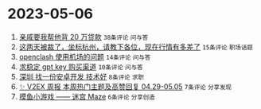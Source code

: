 # 2023-05-06

1. [亲戚要我帮他背 20 万贷款](https://www.v2ex.com/t/937735) `38条评论` `问与答`
1. [这两天被裁了，坐标杭州，请教下各位，现在行情有多差了](https://www.v2ex.com/t/937720) `15条评论` `职场话题`
1. [openclash 使用机场的问题](https://www.v2ex.com/t/937725) `14条评论` `问与答`
1. [求稳定 gpt key 购买渠道](https://www.v2ex.com/t/937732) `10条评论` `问与答`
1. [深圳 找一份安卓开发 技术好](https://www.v2ex.com/t/937721) `8条评论` `求职`
1. [✨ V2EX 周报 本周热门主题及高赞回复 04.29-05.05](https://www.v2ex.com/t/937733) `7条评论` `分享发现`
1. [摸鱼小游戏 —— 迷宫 Maze](https://www.v2ex.com/t/937727) `6条评论` `分享创造`
